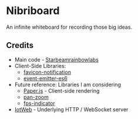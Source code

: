 # Nibriboard

An infinite whiteboard for recording those big ideas.

## Credits
 - Main code - [Starbeamrainbowlabs](https://starbeamrainbowlabs.com/)
 - Client-Side Libraries:
 	 - [favicon-notification](https://www.npmjs.com/package/favicon-notification)
 	 - [event-emitter-es6](https://www.npmjs.com/package/event-emitter-es6)
 - Future reference: Libraries I am considering
	 - [Paper.js](http://paperjs.org/) - Client-side rendering
	 - [pan-zoom](https://www.npmjs.com/package/pan-zoom)
	 - [fps-indicator](https://www.npmjs.com/package/fps-indicator)
 - [IotWeb](http://sensaura.org/pages/tools/iotweb/) - Underlying HTTP / WebSocket server
